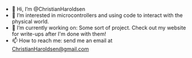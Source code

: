 - 👋 Hi, I’m @ChristianHaroldsen
- 👀 I’m interested in microcontrollers and using code to interact with the physical world.
- 🌱 I’m currently working on: Some sort of project. Check out my website for write-ups after I'm done with them!
- 📫 How to reach me: send me an email at ChristianHaroldsen@gmail.com

<!---
ChristianHaroldsen/ChristianHaroldsen is a ✨ special ✨ repository because its `README.md` (this file) appears on your GitHub profile.
You can click the Preview link to take a look at your changes.
--->
